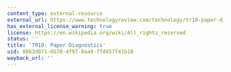 ```yaml
---
content_type: external-resource
external_url: https://www.technologyreview.com/technology/tr10-paper-diagnostics/
has_external_license_warning: true
license: https://en.wikipedia.org/wiki/All_rights_reserved
status: ''
title: 'TR10: Paper Diagnostics'
uid: 8863d071-6b78-4f97-8aa9-ffd457f41b18
wayback_url: ''
---
```

